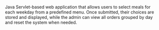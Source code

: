 Java Servlet-based web application that allows users to select meals for each weekday from a predefined menu. Once submitted, their choices are stored and displayed, while the admin can view all orders grouped by day and reset the system when needed.
